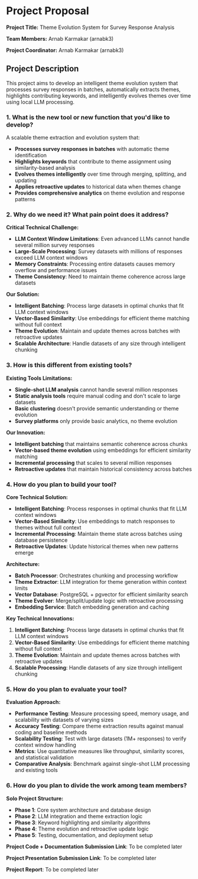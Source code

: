 # Project Proposal

**Project Title:** Theme Evolution System for Survey Response Analysis

**Team Members:** Arnab Karmakar (arnabk3)

**Project Coordinator:** Arnab Karmakar (arnabk3)

## Project Description

This project aims to develop an intelligent theme evolution system that processes survey responses in batches, automatically extracts themes, highlights contributing keywords, and intelligently evolves themes over time using local LLM processing.

### 1. What is the new tool or new function that you'd like to develop?

A scalable theme extraction and evolution system that:
- **Processes survey responses in batches** with automatic theme identification
- **Highlights keywords** that contribute to theme assignment using similarity-based analysis
- **Evolves themes intelligently** over time through merging, splitting, and updating
- **Applies retroactive updates** to historical data when themes change
- **Provides comprehensive analytics** on theme evolution and response patterns

### 2. Why do we need it? What pain point does it address?

**Critical Technical Challenge:**
- **LLM Context Window Limitations**: Even advanced LLMs cannot handle several million survey responses
- **Large-Scale Processing**: Survey datasets with millions of responses exceed LLM context windows
- **Memory Constraints**: Processing entire datasets causes memory overflow and performance issues
- **Theme Consistency**: Need to maintain theme coherence across large datasets

**Our Solution:**
- **Intelligent Batching**: Process large datasets in optimal chunks that fit LLM context windows
- **Vector-Based Similarity**: Use embeddings for efficient theme matching without full context
- **Theme Evolution**: Maintain and update themes across batches with retroactive updates
- **Scalable Architecture**: Handle datasets of any size through intelligent chunking

### 3. How is this different from existing tools?

**Existing Tools Limitations:**
- **Single-shot LLM analysis** cannot handle several million responses
- **Static analysis tools** require manual coding and don't scale to large datasets
- **Basic clustering** doesn't provide semantic understanding or theme evolution
- **Survey platforms** only provide basic analytics, no theme evolution

**Our Innovation:**
- **Intelligent batching** that maintains semantic coherence across chunks
- **Vector-based theme evolution** using embeddings for efficient similarity matching
- **Incremental processing** that scales to several million responses
- **Retroactive updates** that maintain historical consistency across batches

### 4. How do you plan to build your tool?

**Core Technical Solution:**
- **Intelligent Batching**: Process responses in optimal chunks that fit LLM context windows
- **Vector-Based Similarity**: Use embeddings to match responses to themes without full context
- **Incremental Processing**: Maintain theme state across batches using database persistence
- **Retroactive Updates**: Update historical themes when new patterns emerge

**Architecture:**
- **Batch Processor**: Orchestrates chunking and processing workflow
- **Theme Extractor**: LLM integration for theme generation within context limits
- **Vector Database**: PostgreSQL + pgvector for efficient similarity search
- **Theme Evolver**: Merge/split/update logic with retroactive processing
- **Embedding Service**: Batch embedding generation and caching

**Key Technical Innovations:**
1. **Intelligent Batching**: Process large datasets in optimal chunks that fit LLM context windows
2. **Vector-Based Similarity**: Use embeddings for efficient theme matching without full context
3. **Theme Evolution**: Maintain and update themes across batches with retroactive updates
4. **Scalable Processing**: Handle datasets of any size through intelligent chunking

### 5. How do you plan to evaluate your tool?

**Evaluation Approach:**
- **Performance Testing**: Measure processing speed, memory usage, and scalability with datasets of varying sizes
- **Accuracy Testing**: Compare theme extraction results against manual coding and baseline methods
- **Scalability Testing**: Test with large datasets (1M+ responses) to verify context window handling
- **Metrics**: Use quantitative measures like throughput, similarity scores, and statistical validation
- **Comparative Analysis**: Benchmark against single-shot LLM processing and existing tools

### 6. How do you plan to divide the work among team members?

**Solo Project Structure:**
- **Phase 1**: Core system architecture and database design
- **Phase 2**: LLM integration and theme extraction logic
- **Phase 3**: Keyword highlighting and similarity algorithms
- **Phase 4**: Theme evolution and retroactive update logic
- **Phase 5**: Testing, documentation, and deployment setup

**Project Code + Documentation Submission Link**: To be completed later

**Project Presentation Submission Link**: To be completed later

**Project Report**: To be completed later

